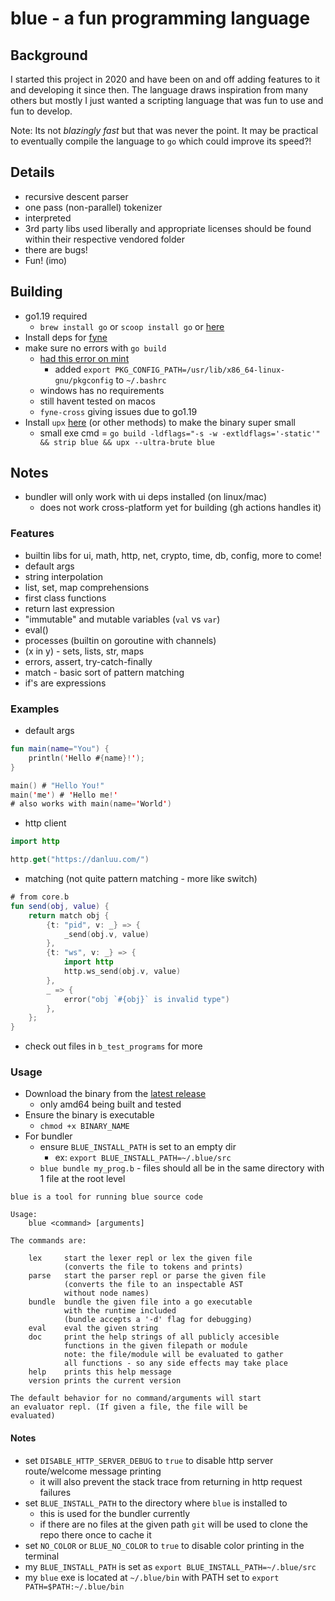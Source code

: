 # blue - a fun programming language

## Background

I started this project in 2020 and have been on and off adding features to it and developing it since then.  The language draws inspiration from many others but mostly I just wanted a scripting language that was fun to use and fun to develop.

Note: Its not *blazingly fast* but that was never the point. It may be practical to eventually compile the language to `go` which could improve its speed?!

## Details

* recursive descent parser
* one pass (non-parallel) tokenizer
* interpreted
* 3rd party libs used liberally and appropriate licenses should be found within their respective vendored folder
* there are bugs!
* Fun! (imo)


## Building

- go1.19 required
    - `brew install go` or `scoop install go` or [here](https://go.dev/dl/)
- Install deps for [fyne](https://fyne.io)
- make sure no errors with `go build`
    - [had this error on mint](https://stackoverflow.com/questions/65387167/glfw-pkg-config-error-when-building-a-fyne-app)
        - added `export PKG_CONFIG_PATH=/usr/lib/x86_64-linux-gnu/pkgconfig` to `~/.bashrc`
    - windows has no requirements
    - still havent tested on macos
    - `fyne-cross` giving issues due to go1.19
- Install `upx` [here](https://upx.github.io/) (or other methods) to make the binary super small
    - small exe cmd = `go build -ldflags="-s -w -extldflags='-static'" && strip blue && upx --ultra-brute blue`

## Notes

- bundler will only work with ui deps installed (on linux/mac)
    - does not work cross-platform yet for building (gh actions handles it)

### Features

* builtin libs for ui, math, http, net, crypto, time, db, config, more to come!
* default args
* string interpolation
* list, set, map comprehensions
* first class functions
* return last expression
* "immutable" and mutable variables (`val` vs `var`)
* eval()
* processes (builtin on goroutine with channels)
* (x in y) - sets, lists, str, maps
* errors, assert, try-catch-finally
* match - basic sort of pattern matching
* if's are expressions

### Examples

* default args
```kotlin
fun main(name="You") {
    println('Hello #{name}!');
}

main() # "Hello You!"
main('me') # 'Hello me!' 
# also works with main(name='World')
```

* http client

```kotlin
import http

http.get("https://danluu.com/")
```

* matching (not quite pattern matching - more like switch)

```kotlin
# from core.b
fun send(obj, value) {
    return match obj {
        {t: "pid", v: _} => {
            _send(obj.v, value)
        },
        {t: "ws", v: _} => {
            import http
            http.ws_send(obj.v, value)
        },
        _ => {
            error("obj `#{obj}` is invalid type")
        },
    };
}
```

* check out files in `b_test_programs` for more

### Usage

* Download the binary from the [latest release](https://github.com/brice-v/blue/releases)
    * only amd64 being built and tested
* Ensure the binary is executable
    * `chmod +x BINARY_NAME`
* For bundler
    * ensure `BLUE_INSTALL_PATH` is set to an empty dir
        * ex: `export BLUE_INSTALL_PATH=~/.blue/src`
    * `blue bundle my_prog.b` - files should all be in the same directory with 1 file at the root level

```
blue is a tool for running blue source code

Usage:
    blue <command> [arguments]

The commands are:

    lex     start the lexer repl or lex the given file
            (converts the file to tokens and prints)
    parse   start the parser repl or parse the given file
            (converts the file to an inspectable AST
            without node names)
    bundle  bundle the given file into a go executable
            with the runtime included
            (bundle accepts a '-d' flag for debugging)
    eval    eval the given string
    doc     print the help strings of all publicly accesible
            functions in the given filepath or module
            note: the file/module will be evaluated to gather
            all functions - so any side effects may take place
    help    prints this help message
    version prints the current version

The default behavior for no command/arguments will start
an evaluator repl. (If given a file, the file will be 
evaluated)
```

#### Notes

* set `DISABLE_HTTP_SERVER_DEBUG` to `true` to disable http server route/welcome message printing
    * it will also prevent the stack trace from returning in http request failures
* set `BLUE_INSTALL_PATH` to the directory where `blue` is installed to
    * this is used for the bundler currently
    * if there are no files at the given path `git` will be used to clone the repo there once to cache it
* set `NO_COLOR` or `BLUE_NO_COLOR` to `true` to disable color printing in the terminal
* my `BLUE_INSTALL_PATH` is set as `export BLUE_INSTALL_PATH=~/.blue/src`
* my `blue` exe is located at `~/.blue/bin` with PATH set to `export PATH=$PATH:~/.blue/bin`
